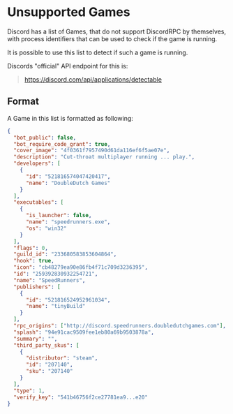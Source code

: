 # Unsupported Games

Discord has a list of Games, that do not support DiscordRPC by themselves,
with process identifiers that can be used to check if the game is running.

It is possible to use this list to detect if such a game is running.

Discords "official" API endpoint for this is:

> https://discord.com/api/applications/detectable

## Format

A Game in this list is formatted as following:

```json
{
  "bot_public": false,
  "bot_require_code_grant": true,
  "cover_image": "4f0361f7957490d61da116ef6f5ae07e",
  "description": "Cut-throat multiplayer running ... play.",
  "developers": [
    {
      "id": "521816574047420417",
      "name": "DoubleDutch Games"
    }
  ],
  "executables": [
    {
      "is_launcher": false,
      "name": "speedrunners.exe",
      "os": "win32"
    }
  ],
  "flags": 0,
  "guild_id": "233680583853604864",
  "hook": true,
  "icon": "cb48279ea90e86fb4f71c709d3236395",
  "id": "259392830932254721",
  "name": "SpeedRunners",
  "publishers": [
    {
      "id": "521816524952961034",
      "name": "tinyBuild"
    }
  ],
  "rpc_origins": ["http://discord.speedrunners.doubledutchgames.com"],
  "splash": "94e91cac9509fee1eb80a69b9503878a",
  "summary": "",
  "third_party_skus": [
    {
      "distributor": "steam",
      "id": "207140",
      "sku": "207140"
    }
  ],
  "type": 1,
  "verify_key": "541b46756f2ce27781ea9...e20"
}
```
